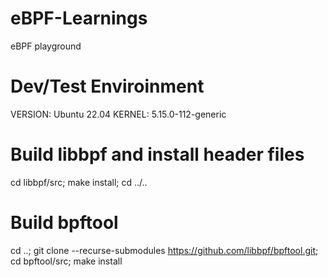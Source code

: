# eBPF-Learnings
eBPF playground

# Dev/Test Enviroinment
VERSION: Ubuntu 22.04
KERNEL: 5.15.0-112-generic

# Build libbpf and install header files
cd libbpf/src;
make install;
cd ../..

# Build bpftool
cd ..;
git clone --recurse-submodules https://github.com/libbpf/bpftool.git;
cd bpftool/src;
make install 